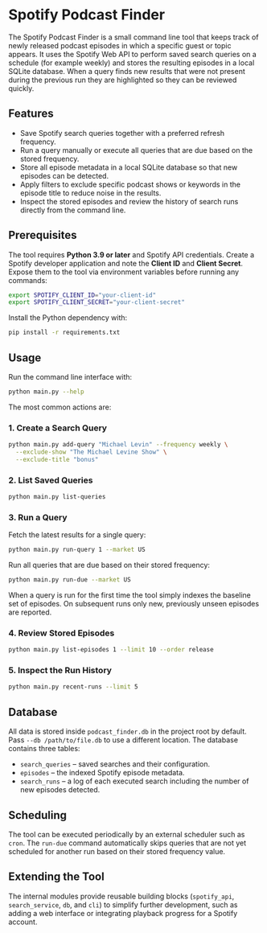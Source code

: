 # Spotify Podcast Finder

The Spotify Podcast Finder is a small command line tool that keeps track of
newly released podcast episodes in which a specific guest or topic appears. It
uses the Spotify Web API to perform saved search queries on a schedule (for
example weekly) and stores the resulting episodes in a local SQLite database.
When a query finds new results that were not present during the previous run
they are highlighted so they can be reviewed quickly.

## Features

- Save Spotify search queries together with a preferred refresh frequency.
- Run a query manually or execute all queries that are due based on the stored
  frequency.
- Store all episode metadata in a local SQLite database so that new episodes
  can be detected.
- Apply filters to exclude specific podcast shows or keywords in the episode
  title to reduce noise in the results.
- Inspect the stored episodes and review the history of search runs directly
  from the command line.

## Prerequisites

The tool requires **Python 3.9 or later** and Spotify API credentials. Create a
Spotify developer application and note the **Client ID** and **Client Secret**.
Expose them to the tool via environment variables before running any commands:

```bash
export SPOTIFY_CLIENT_ID="your-client-id"
export SPOTIFY_CLIENT_SECRET="your-client-secret"
```

Install the Python dependency with:

```bash
pip install -r requirements.txt
```

## Usage

Run the command line interface with:

```bash
python main.py --help
```

The most common actions are:

### 1. Create a Search Query

```bash
python main.py add-query "Michael Levin" --frequency weekly \
  --exclude-show "The Michael Levine Show" \
  --exclude-title "bonus"
```

### 2. List Saved Queries

```bash
python main.py list-queries
```

### 3. Run a Query

Fetch the latest results for a single query:

```bash
python main.py run-query 1 --market US
```

Run all queries that are due based on their stored frequency:

```bash
python main.py run-due --market US
```

When a query is run for the first time the tool simply indexes the baseline set
of episodes. On subsequent runs only new, previously unseen episodes are
reported.

### 4. Review Stored Episodes

```bash
python main.py list-episodes 1 --limit 10 --order release
```

### 5. Inspect the Run History

```bash
python main.py recent-runs --limit 5
```

## Database

All data is stored inside `podcast_finder.db` in the project root by default.
Pass `--db /path/to/file.db` to use a different location. The database contains
three tables:

- `search_queries` – saved searches and their configuration.
- `episodes` – the indexed Spotify episode metadata.
- `search_runs` – a log of each executed search including the number of new
  episodes detected.

## Scheduling

The tool can be executed periodically by an external scheduler such as `cron`.
The `run-due` command automatically skips queries that are not yet scheduled
for another run based on their stored frequency value.

## Extending the Tool

The internal modules provide reusable building blocks (`spotify_api`,
`search_service`, `db`, and `cli`) to simplify further development, such as
adding a web interface or integrating playback progress for a Spotify account.
